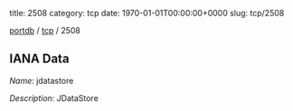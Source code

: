title: 2508
category: tcp
date: 1970-01-01T00:00:00+0000
slug: tcp/2508

[portdb](/) / [tcp](/category/tcp.html) / 2508


## IANA Data

_Name:_ jdatastore

_Description:_ JDataStore

